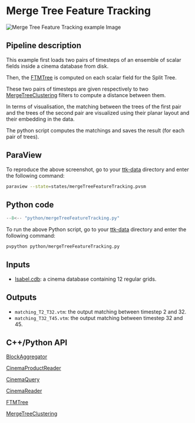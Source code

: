 # Merge Tree Feature Tracking

![Merge Tree Feature Tracking example Image](https://topology-tool-kit.github.io/img/gallery/mergeTreeFeatureTracking.jpg)

## Pipeline description
This example first loads two pairs of timesteps of an ensemble of scalar fields inside a cinema database from disk.

Then, the [FTMTree](https://topology-tool-kit.github.io/doc/html/classttkFTMTree.html) is computed on each scalar field for the Split Tree.

These two pairs of timesteps are given respectively to two [MergeTreeClustering](https://topology-tool-kit.github.io/doc/html/classttkMergeTreeClustering.html) filters to compute a distance between them.

In terms of visualisation, the matching between the trees of the first pair and the trees of the second pair are visualized using their planar layout and their embedding in the data.

The python script computes the matchings and saves the result (for each pair of trees).

## ParaView
To reproduce the above screenshot, go to your [ttk-data](https://github.com/topology-tool-kit/ttk-data) directory and enter the following command:
``` bash
paraview --state=states/mergeTreeFeatureTracking.pvsm
```

## Python code

``` python  linenums="1"
--8<-- "python/mergeTreeFeatureTracking.py"
```

To run the above Python script, go to your [ttk-data](https://github.com/topology-tool-kit/ttk-data) directory and enter the following command:
``` bash
pvpython python/mergeTreeFeatureTracking.py
```

## Inputs
- [Isabel.cdb](https://github.com/topology-tool-kit/ttk-data/tree/dev/Isabel.cdb): a cinema database containing 12 regular grids.

## Outputs
-  `matching_T2_T32.vtm`: the output matching between timestep 2 and 32.
-  `matching_T32_T45.vtm`: the output matching between timestep 32 and 45.


## C++/Python API
[BlockAggregator](https://topology-tool-kit.github.io/doc/html/classttkBlockAggregator.html)

[CinemaProductReader](https://topology-tool-kit.github.io/doc/html/classttkCinemaProductReader.html)

[CinemaQuery](https://topology-tool-kit.github.io/doc/html/classttkCinemaQuery.html)

[CinemaReader](https://topology-tool-kit.github.io/doc/html/classttkCinemaReader.html)

[FTMTree](https://topology-tool-kit.github.io/doc/html/classttkFTMTree.html)

[MergeTreeClustering](https://topology-tool-kit.github.io/doc/html/classttkMergeTreeClustering.html)

